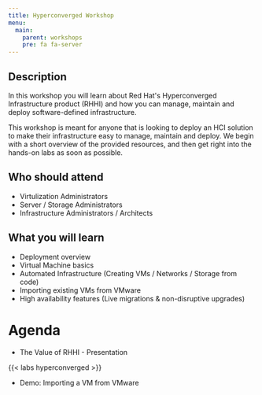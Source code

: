 ```yaml
---
title: Hyperconverged Workshop
menu:
  main:
    parent: workshops
    pre: fa fa-server
---
```


## Description

In this workshop you will learn about Red Hat's Hyperconverged Infrastructure product (RHHI) and how you can manage, maintain and deploy software-defined infrastructure.

This workshop is meant for anyone that is looking to deploy an HCI solution to make their infrastructure easy to manage, maintain and deploy.  We begin with a short overview of the provided resources, and then get right into the hands-on labs as soon as possible.

## Who should attend

- Virtulization Administrators
- Server / Storage Administrators
- Infrastructure Administrators / Architects

## What you will learn

- Deployment overview
- Virtual Machine basics
- Automated Infrastructure (Creating VMs / Networks / Storage from code)
- Importing existing VMs from VMware
- High availability features (Live migrations & non-disruptive upgrades)

# Agenda

- The Value of RHHI - Presentation

{{< labs hyperconverged >}}

- Demo: Importing a VM from VMware
